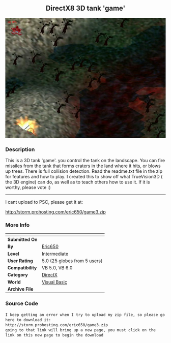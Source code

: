 ﻿<div align="center">

## DirectX8 3D tank 'game'

<img src="PIC2001724112472914.jpg">
</div>

### Description

This is a 3D tank 'game'. you control the tank on the landscape. You can fire missiles from the tank that forms craters in the land where it hits, or blows up trees. There is full collision detection. Read the readme.txt file in the zip for features and how to play. I created this to show off what TrueVision3D ( the 3D engine) can do, as well as to teach others how to use it. If it is worthy, please vote :)

----

I cant upload to PSC, please get it at:

http://storm.prohosting.com/eric650/game3.zip
 
### More Info
 


<span>             |<span>
---                |---
**Submitted On**   |
**By**             |[Eric650](https://github.com/Planet-Source-Code/PSCIndex/blob/master/ByAuthor/eric650.md)
**Level**          |Intermediate
**User Rating**    |5.0 (25 globes from 5 users)
**Compatibility**  |VB 5\.0, VB 6\.0
**Category**       |[DirectX](https://github.com/Planet-Source-Code/PSCIndex/blob/master/ByCategory/directx__1-44.md)
**World**          |[Visual Basic](https://github.com/Planet-Source-Code/PSCIndex/blob/master/ByWorld/visual-basic.md)
**Archive File**   |[](https://github.com/Planet-Source-Code/eric650-directx8-3d-tank-game__1-25406/archive/master.zip)





### Source Code

```
I keep getting an error when I try to upload my zip file, so please go here to download it:
http://storm.prohosting.com/eric650/game3.zip
going to that link will bring up a new page, you must click on the link on this new page to begin the download
```

